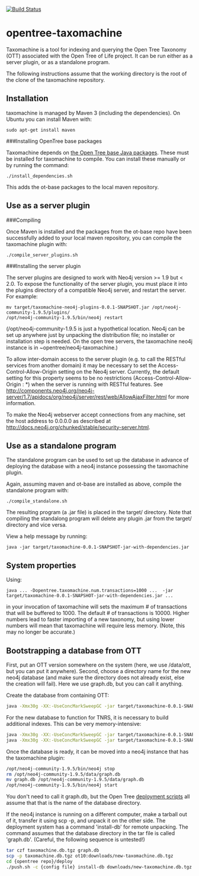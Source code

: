 [![Build Status](https://secure.travis-ci.org/OpenTreeOfLife/taxomachine.png)](http://travis-ci.org/OpenTreeOfLife/taxomachine)

opentree-taxomachine
====================
Taxomachine is a tool for indexing and querying the Open Tree Taxonomy (OTT) associated with the Open Tree of Life project. It can be run either as a server plugin, or as a standalone program.

The following instructions assume that the working directory is the root of the clone of the taxomachine repository.


Installation
---------------
taxomachine is managed by Maven 3 (including the dependencies). On Ubuntu you can install Maven with:

	sudo apt-get install maven

###Installing OpenTree base packages

Taxomachine depends on [the Open Tree base Java packages](https://github.com/opentreeoflife/ot-base). These must be installed for taxomachine to compile. You can install these manually or by running the command:

```
./install_dependencies.sh
```
	
This adds the ot-base packages to the local maven repository.

Use as a server plugin
--------------

###Compiling

Once Maven is installed and the packages from the ot-base repo have
been successfully added to your local maven repository, you can
compile the taxomachine plugin with:

```
./compile_server_plugins.sh
```

###Installing the server plugin

The server plugins are designed to work with Neo4j version >= 1.9 but < 2.0. To expose the functionality of the server plugin, you must place it into the plugins directory of a compatible Neo4j server, and restart the server. For example:

```
mv target/taxomachine-neo4j-plugins-0.0.1-SNAPSHOT.jar /opt/neo4j-community-1.9.5/plugins/
/opt/neo4j-community-1.9.5/bin/neo4j restart
```

(/opt/neo4j-community-1.9.5 is just a hypothetical location.  Neo4j
can be set up anywhere just by unpacking the distribution file; no
installer or installation step is needed.  On the open tree servers,
the taxomachine neo4j instance is in ~opentree/neo4j-taxomachine.)

To allow inter-domain access to the server plugin (e.g. to call the RESTful services from another domain) it may be necessary to set the Access-Control-Allow-Origin setting on the Neo4j server. Currently, the default setting for this property seems to be no restrictions (Access-Control-Allow-Origin : *) when the server is running with RESTful features. See http://components.neo4j.org/neo4j-server/1.7/apidocs/org/neo4j/server/rest/web/AllowAjaxFilter.html for more information.

To make the Neo4j webserver accept connections from any machine, set the host address to 0.0.0.0 as described at http://docs.neo4j.org/chunked/stable/security-server.html.

Use as a standalone program
--------------

The standalone program can be used to set up the database in advance
of deploying the database with a neo4j instance possessing the
taxomachine plugin.

Again, assuming maven and ot-base are installed as above, compile the standalone program with:

```
./compile_standalone.sh
```

The resulting program (a .jar file) is placed in the target/
directory.  Note that compiling the standalong program will delete any
plugin .jar from the target/ directory and vice versa.

View a help message by running:

```
java -jar target/taxomachine-0.0.1-SNAPSHOT-jar-with-dependencies.jar
```

System properties
-----------------
Using:

```
java ... -Dopentree.taxomachine.num.transactions=1000 ...  -jar target/taxomachine-0.0.1-SNAPSHOT-jar-with-dependencies.jar ...
```

in your invocation of taxomachine will sets the maximum # of transactions that will be buffered to 1000.
The default # of transactions is 10000. Higher numbers lead to faster importing of a new taxonomy, 
but using lower numbers will mean that taxomachine will require less memory. (Note, this may no longer be accurate.)

Bootstrapping a database from OTT
----------------------
First, put an OTT version somewhere on the system (here, we use /data/ott, but you can put it anywhere). Second, choose a directory name for the new neo4j database (and make sure the directory does not already exist, else the creation will fail). Here we use graph.db, but you can call it anything.  

Create the database from containing OTT:

```bash
java -Xmx30g -XX:-UseConcMarkSweepGC -jar target/taxomachine-0.0.1-SNAPSHOT-jar-with-dependencies.jar loadtaxsyn ott /data/ott/taxonomy.tsv /data/ott/synonyms.tsv graph.db
```

For the new database to function for TNRS, it is necessary to build additional indexes. This can be very memory-intensive:

```bash
java -Xmx30g -XX:-UseConcMarkSweepGC -jar target/taxomachine-0.0.1-SNAPSHOT-jar-with-dependencies.jar makecontexts graph.db
java -Xmx30g -XX:-UseConcMarkSweepGC -jar target/taxomachine-0.0.1-SNAPSHOT-jar-with-dependencies.jar makegenusindexes graph.db
```

Once the database is ready, it can be moved into a neo4j instance that has the taxomachine plugin:

```bash
/opt/neo4j-community-1.9.5/bin/neo4j stop
rm /opt/neo4j-community-1.9.5/data/graph.db
mv graph.db /opt/neo4j-community-1.9.5/data/graph.db
/opt/neo4j-community-1.9.5/bin/neo4j start
```

You don't need to call it graph.db, but the Open Tree [deployment
scripts](https://github.com/OpenTreeOfLife/opentree/tree/master/deploy) all assume that that is the name of the database directory.

If the neo4j instance is running on a different computer, make a
tarball out of it, transfer it using scp -p, and unpack it on the
other side.  The deployment system has a command 'install-db' for remote unpacking.
The command assumes that the database directory in the tar file is
called 'graph.db'.  (Careful, the following sequence is untested!)

```bash
tar czf taxomachine.db.tgz graph.db
scp -p taxomachine.db.tgz ot10:downloads/new-taxomachine.db.tgz
cd {opentree repo}/deploy
./push.sh -c {config file} install-db downloads/new-taxomachine.db.tgz taxomachine
```
